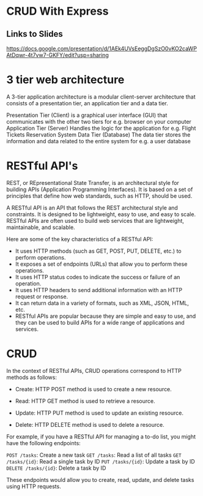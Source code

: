 # CRUD With Express

## Links to Slides

https://docs.google.com/presentation/d/1AEk4UVsEeggDgSzO0vKO2caWPAtDqwr-4t7vw7-GKFY/edit?usp=sharing

# 3 tier web architecture

A 3-tier application architecture is a modular client-server architecture that consists of a presentation tier, an application tier and a data tier.

Presentation Tier (Client)
is a graphical user interface (GUI) that communicates with the other two tiers for e.g. browser on your computer
Application Tier (Server)
Handles the logic for the application for e.g. Flight Tickets Reservation System
Data Tier (Database)
The data tier stores the information and data related to the entire system for e.g. a user database

# RESTful API's

REST, or REpresentational State Transfer, is an architectural style for building APIs (Application Programming Interfaces). It is based on a set of principles that define how web standards, such as HTTP, should be used.

A RESTful API is an API that follows the REST architectural style and constraints. It is designed to be lightweight, easy to use, and easy to scale. RESTful APIs are often used to build web services that are lightweight, maintainable, and scalable.

Here are some of the key characteristics of a RESTful API:

- It uses HTTP methods (such as GET, POST, PUT, DELETE, etc.) to perform operations.
- It exposes a set of endpoints (URLs) that allow you to perform these operations.
- It uses HTTP status codes to indicate the success or failure of an operation.
- It uses HTTP headers to send additional information with an HTTP request or response.
- It can return data in a variety of formats, such as XML, JSON, HTML, etc.
- RESTful APIs are popular because they are simple and easy to use, and they can be used to build APIs for a wide range of applications and services.

# CRUD

In the context of RESTful APIs, CRUD operations correspond to HTTP methods as follows:

- Create: HTTP POST method is used to create a new resource.

- Read: HTTP GET method is used to retrieve a resource.

- Update: HTTP PUT method is used to update an existing resource.

- Delete: HTTP DELETE method is used to delete a resource.

For example, if you have a RESTful API for managing a to-do list, you might have the following endpoints:

`POST /tasks`: Create a new task
`GET /tasks`: Read a list of all tasks
`GET /tasks/{id}`: Read a single task by ID
`PUT /tasks/{id}`: Update a task by ID
`DELETE /tasks/{id}`: Delete a task by ID

These endpoints would allow you to create, read, update, and delete tasks using HTTP requests.
